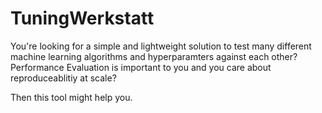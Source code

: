 # TuningWerkstatt

You're looking for a simple and lightweight solution to test many different machine learning algorithms and hyperparamters against each other?
Performance Evaluation is important to you and you care about reproduceablitiy at scale?

Then this tool might help you.

